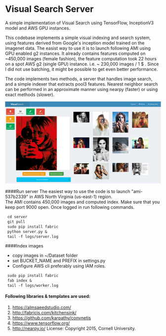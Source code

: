 Visual Search Server
===============

A simple implementation of Visual Search using TensorFlow, InceptionV3 model and AWS GPU instances.

This codebase implements a simple visual indexing and search system, using features derived from Google's inception 
model trained on the imagenet data. The easist way to use it is to launch following AMI using GPU enabled g2 instances.
It already contains features computed on ~450,000 images (female fashion), the feature computation took 22 hours on 
a spot AWS g2 (single GPU) instance. i.e. ~ 230,000 images / 1 $ . Since I did not use batching, it might be possible to 
get even better performance.

The code implements two methods, a server that handles image search, and a simple indexer that extracts pool3 features.
Nearest neighbor search can be performed in an approximate manner using nearpy (faster) or using exact methods (slower).
 
![Alpha Screenshot](appcode/static/alpha3.png "Alpha Screenshot")     


####Run server 
The easiest way to use the code is to launch "ami-537b2339" in AWS North Virginia (us-east-1) region.     
The AMI contains 450,000 images and computed index. Make sure that you keep port 9000 open.
Once logged in run following commands.

 ```
  cd server
  git pull
  sudo pip install fabric
  python server.py &
  tail -f logs/server.log
```

####Index images
* copy images in ~/Dataset folder
* set BUCKET_NAME and PREFIX in settings.py
* Configure AWS cli preferably using IAM roles.

 ```
  sudo pip install fabric
  fab index &
  tail -f logs/worker.log
```


#### Following libraries & templates are used:
1. https://almsaeedstudio.com/
2. http://fabricjs.com/kitchensink/
3. https://github.com/karpathy/convnetjs
4. https://www.tensorflow.org/ 
5. http://nearpy.io/
License:
Copyright 2015, Cornell University. 
